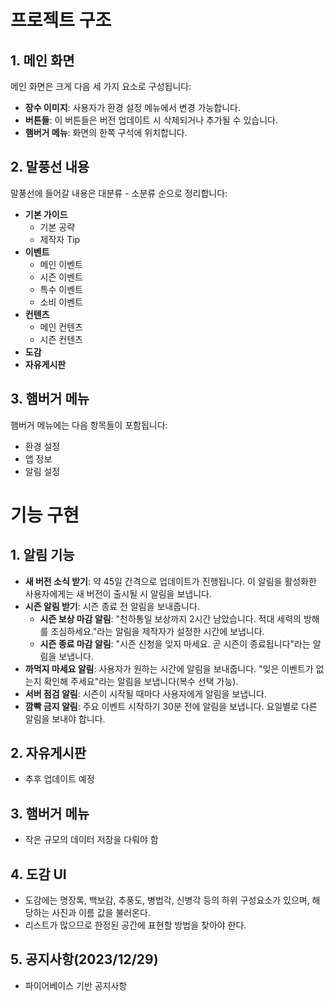 # 프로젝트 구조

## 1. 메인 화면
메인 화면은 크게 다음 세 가지 요소로 구성됩니다:

- **장수 이미지**: 사용자가 환경 설정 메뉴에서 변경 가능합니다.
- **버튼들**: 이 버튼들은 버전 업데이트 시 삭제되거나 추가될 수 있습니다.
- **햄버거 메뉴**: 화면의 한쪽 구석에 위치합니다.

## 2. 말풍선 내용
말풍선에 들어갈 내용은 대분류 - 소분류 순으로 정리합니다:

- **기본 가이드**
  - 기본 공략
  - 제작자 Tip
- **이벤트**
  - 메인 이벤트
  - 시즌 이벤트
  - 특수 이벤트
  - 소비 이벤트
- **컨텐츠**
  - 메인 컨텐츠
  - 시즌 컨텐츠
- **도감**
- **자유게시판**

## 3. 햄버거 메뉴
햄버거 메뉴에는 다음 항목들이 포함됩니다:

- 환경 설정
- 앱 정보
- 알림 설정


# 기능 구현

## 1. 알림 기능
- **새 버전 소식 받기**: 약 45일 간격으로 업데이트가 진행됩니다. 이 알림을 활성화한 사용자에게는 새 버전이 출시될 시 알림을 보냅니다.
- **시즌 알림 받기**: 시즌 종료 전 알림을 보내줍니다.
  - **시즌 보상 마감 알림**: "천하통일 보상까지 2시간 남았습니다. 적대 세력의 방해를 조심하세요."라는 알림을 제작자가 설정한 시간에 보냅니다.
  - **시즌 종료 마감 알림**: "시즌 신청을 잊지 마세요. 곧 시즌이 종료됩니다"라는 알림을 보냅니다.
- **까먹지 마세요 알림**: 사용자가 원하는 시간에 알림을 보내줍니다. "잊은 이벤트가 없는지 확인해 주세요"라는 알림을 보냅니다(복수 선택 가능).
- **서버 점검 알림**: 시즌이 시작될 때마다 사용자에게 알림을 보냅니다.
- **깜빡 금지 알림**: 주요 이벤트 시작하기 30분 전에 알림을 보냅니다. 요일별로 다른 알림을 보내야 합니다.

## 2. 자유게시판
- 추후 업데이트 예정

## 3. 햄버거 메뉴
- 작은 규모의 데이터 저장을 다뤄야 함

## 4. 도감 UI
- 도감에는 명장록, 백보감, 추풍도, 병법각, 신병각 등의 하위 구성요소가 있으며, 해당하는 사진과 이름 값을 불러온다.
- 리스트가 많으므로 한정된 공간에 표현할 방법을 찾아야 한다.

## 5. 공지사항(2023/12/29)
- 파이어베이스 기반 공지사항
